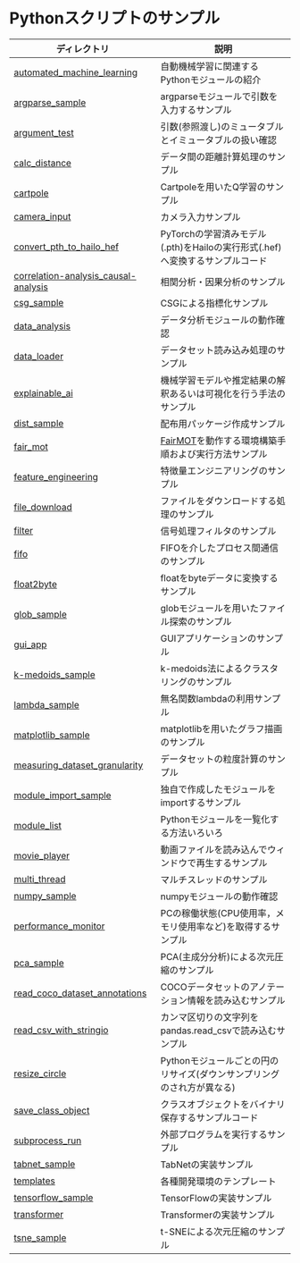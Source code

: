 # Pythonスクリプトのサンプル

|ディレクトリ |説明 |
|---|---|
|[automated_machine_learning](./automated_machine_learning) |自動機械学習に関連するPythonモジュールの紹介 |
|[argparse_sample](./argparse_sample) |argparseモジュールで引数を入力するサンプル |
|[argument_test](./argument_test) |引数(参照渡し)のミュータブルとイミュータブルの扱い確認 |
|[calc_distance](./calc_distance) |データ間の距離計算処理のサンプル |
|[cartpole](./cartpole) |Cartpoleを用いたQ学習のサンプル |
|[camera_input](./camera_input) |カメラ入力サンプル |
|[convert_pth_to_hailo_hef](./convert_pth_to_hailo_hef) |PyTorchの学習済みモデル(.pth)をHailoの実行形式(.hef)へ変換するサンプルコード |
|[correlation-analysis_causal-analysis](./correlation-analysis_causal-analysis) |相関分析・因果分析のサンプル |
|[csg_sample](./csg_sample) |CSGによる指標化サンプル |
|[data_analysis](./data_analysis) |データ分析モジュールの動作確認 |
|[data_loader](./data_loader) |データセット読み込み処理のサンプル |
|[explainable_ai](./explainable_ai) |機械学習モデルや推定結果の解釈あるいは可視化を行う手法のサンプル |
|[dist_sample](./dist_sample) |配布用パッケージ作成サンプル |
|[fair_mot](./fair_mot) |[FairMOT](https://github.com/ifzhang/FairMOT)を動作する環境構築手順および実行方法サンプル |
|[feature_engineering](./feature_engineering) |特徴量エンジニアリングのサンプル |
|[file_download](./file_download) |ファイルをダウンロードする処理のサンプル |
|[filter](./filter) |信号処理フィルタのサンプル |
|[fifo](./fifo) |FIFOを介したプロセス間通信のサンプル |
|[float2byte](./float2byte) |floatをbyteデータに変換するサンプル |
|[glob_sample](./glob_sample) |globモジュールを用いたファイル探索のサンプル |
|[gui_app](./gui_app) |GUIアプリケーションのサンプル |
|[k-medoids_sample](./medoids_sample) |k-medoids法によるクラスタリングのサンプル |
|[lambda_sample](./lambda_sample) |無名関数lambdaの利用サンプル |
|[matplotlib_sample](./matplotlib_sample) |matplotlibを用いたグラフ描画のサンプル |
|[measuring_dataset_granularity](./measuring_dataset_granularity) |データセットの粒度計算のサンプル |
|[module_import_sample](./module_import_sample) |独自で作成したモジュールをimportするサンプル |
|[module_list](./module_list) |Pythonモジュールを一覧化する方法いろいろ |
|[movie_player](./movie_player) |動画ファイルを読み込んでウィンドウで再生するサンプル |
|[multi_thread](./multi_thread) |マルチスレッドのサンプル |
|[numpy_sample](./numpy_sample) |numpyモジュールの動作確認 |
|[performance_monitor](./performance_monitor) | PCの稼働状態(CPU使用率，メモリ使用率など)を取得するサンプル |
|[pca_sample](./pca_sample) | PCA(主成分分析)による次元圧縮のサンプル |
|[read_coco_dataset_annotations](./read_coco_dataset_annotations) |COCOデータセットのアノテーション情報を読み込むサンプル |
|[read_csv_with_stringio](./read_csv_with_stringio) |カンマ区切りの文字列をpandas.read_csvで読み込むサンプル |
|[resize_circle](./resize_circle) |Pythonモジュールごとの円のリサイズ(ダウンサンプリングのされ方が異なる) |
|[save_class_object](./save_class_object) |クラスオブジェクトをバイナリ保存するサンプルコード |
|[subprocess_run](./subprocess_run) |外部プログラムを実行するサンプル |
|[tabnet_sample](./tabnet_sample) |TabNetの実装サンプル |
|[templates](./templates) |各種開発環境のテンプレート|
|[tensorflow_sample](./tensorflow_sample) |TensorFlowの実装サンプル |
|[transformer](./transformer) |Transformerの実装サンプル |
|[tsne_sample](./tsne_sample) | t-SNEによる次元圧縮のサンプル |


